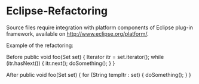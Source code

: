 Eclipse-Refactoring
====

Source files require integration with platform components of Eclipse plug-in framework, available on http://www.eclipse.org/platform/.

Example of the refactoring:

Before
public void foo(Set<String> set) {
	Iterator<String> itr = set.iterator();
	while (itr.hasNext()) {
		itr.next();
		doSomething();
	}
}

After
public void foo(Set<String> set) {
	for (String tempItr : set) {
		doSomething();
	}
}

